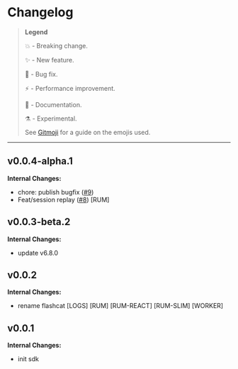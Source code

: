 # Changelog

> **Legend**
>
> 💥 - Breaking change.
>
> ✨ - New feature.
>
> 🐛 - Bug fix.
>
> ⚡️ - Performance improvement.
>
> 📝 - Documentation.
>
> ⚗ - Experimental.
>
> See [Gitmoji](https://gitmoji.dev/) for a guide on the emojis used.

---

## v0.0.4-alpha.1

**Internal Changes:**

- chore: publish bugfix ([#9](https://github.com/DataDog/browser-sdk/pull/9))
- Feat/session replay ([#8](https://github.com/DataDog/browser-sdk/pull/8)) [RUM]

## v0.0.3-beta.2

**Internal Changes:**

- update v6.8.0

## v0.0.2

**Internal Changes:**

- rename flashcat [LOGS] [RUM] [RUM-REACT] [RUM-SLIM] [WORKER]

## v0.0.1

**Internal Changes:**

- init sdk
